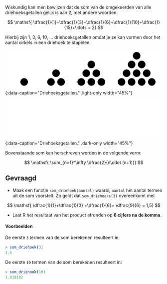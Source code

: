 Wiskundig kan men bewijzen dat de som van de omgekeerden van alle driehoeksgetallen gelijk is aan 2, met andere woorden:

$$
\mathsf{ \dfrac{1}{1}+\dfrac{1}{3}+\dfrac{1}{6}+\dfrac{1}{10}+\dfrac{1}{15}+\ldots = 2}
$$

Hierbij zijn 1, 3, 6, 10, ... driehoeksgetallen omdat je ze kan vormen door het aantal cirkels in een driehoek te stapelen.

![Driehoeksgetallen.](media/driehoeks.png "Driehoeksgetallen."){:data-caption="Driehoeksgetallen." .light-only width="45%"}

![Driehoeksgetallen.](media/driehoeks_dark.png "Driehoeksgetallen."){:data-caption="Driehoeksgetallen." .dark-only width="45%"}

Bovenstaande som kan herschreven worden in de volgende vorm:

$$
\mathsf{ \sum_{n=1}^\infty \dfrac{2}{n\cdot (n+1)}}
$$

## Gevraagd

- Maak een functie `som_driehoek(aantal)` waarbij `aantal` het aantal termen uit de som voorstelt. Zo geldt dat `som_driehoeks(3)` overeenkomt met 

$$
\mathsf{ \dfrac{1}{1}+\dfrac{1}{3} +\dfrac{1}{6}= \dfrac{9}{6} = 1,5}
$$

- Laat R het resultaat van het product afronden op **6 cijfers na de komma**.

#### Voorbeelden

De eerste `3` termen van de som berekenen resulteert in:

```R
> som_driehoek(3)
1.5
```

De eerste `10` termen van de som berekenen resulteert in:

```R
> som_driehoek(10)
1.818182
```

